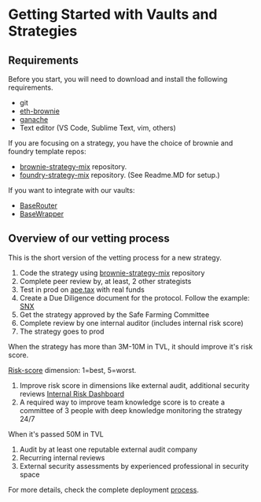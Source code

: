 # Getting Started with Vaults and Strategies

## Requirements

Before you start, you will need to download and install the following requirements.

- git
- [eth-brownie](https://eth-brownie.readthedocs.io/en/stable/)
- [ganache](https://trufflesuite.com/ganache)
- Text editor (VS Code, Sublime Text, vim, others)

If you are focusing on a strategy, you have the choice of brownie and foundry template repos:

- [brownie-strategy-mix](https://github.com/yearn/brownie-strategy-mix) repository. 
- [foundry-strategy-mix](https://github.com/storming0x/foundry_strategy_mix) repository. (See Readme.MD for setup.)

If you want to integrate with our vaults:

- [BaseRouter](https://github.com/yearn/yearn-vaults/blob/main/contracts/BaseRouter.sol)
- [BaseWrapper](https://github.com/yearn/yearn-vaults/blob/main/contracts/BaseWrapper.sol)

## Overview of our vetting process

This is the short version of the vetting process for a new strategy.

1. Code the strategy using [brownie-strategy-mix](https://github.com/yearn/brownie-strategy-mix) repository
2. Complete peer review by, at least, 2 other strategists
3. Test in prod on [ape.tax](https://ape.tax) with real funds
4. Create a Due Diligence document for the protocol. Follow the example: [SNX](https://hackmd.io/0w1RZh7DSc27A9EyzlHbJQ?view)
5. Get the strategy approved by the Safe Farming Committee
6. Complete review by one internal auditor (includes internal risk score)
7. The strategy goes to prod

When the strategy has more than 3M-10M in TVL, it should improve it's risk score.

[Risk-score](https://docs.yearn.finance/resources/risks/risk-score) dimension: 1=best, 5=worst.

1. Improve risk score in dimensions like external audit, additional security reviews
[Internal Risk Dashboard](https://yearn.watch/network/ethereum/risk)
2. A required way to improve team knowledge score is to create a committee of 3 people with deep knowledge monitoring the strategy 24/7

When it's passed 50M in TVL

1. Audit by at least one reputable external audit company
1. Recurring internal reviews
1. External security assessments by experienced professional in security space

For more details, check the complete deployment [process](./DEPLOYMENT.md).
